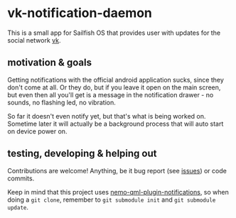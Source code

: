 # vk-notification-daemon

This is a small app for Sailfish OS that provides user with updates for the social network [vk](http://vk.com).

## motivation & goals

Getting notifications with the official android application sucks, since they don't come at all. Or they do, but if you leave it open on the main screen, but even then all you'll get is a message in the notification drawer - no sounds, no flashing led, no vibration.

So far it doesn't even notify yet, but that's what is being worked on. Sometime later it will actually be a background process that will auto start on device power on.

## testing, developing & helping out

Contributions are welcome! Anything, be it bug report (see [issues](https://github.com/ruslashev/vk-notification-daemon/issues)) or code commits.

Keep in mind that this project uses [nemo-qml-plugin-notifications](https://github.com/nemomobile/nemo-qml-plugin-notifications), so when doing a `git clone`, remember to `git submodule init` and `git submodule update`.

